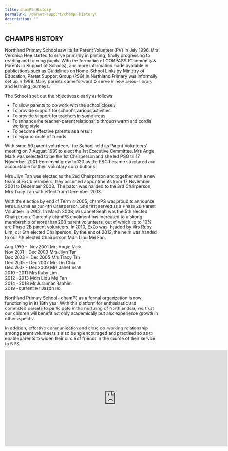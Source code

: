 ```yaml
---
title: chamPS History
permalink: /parent-support/champs-history/
description: ""
---
```

## CHAMPS HISTORY

Northland Primary School saw its 1st Parent Volunteer (PV) in July 1996. Mrs Veronica Hee started to serve primarily in printing, finally progressing to reading and tutoring pupils. With the formation of COMPASS (Community & Parents in Support of Schools), and more information made available in publications such as Guidelines on Home-School Links by Ministry of Education, Parent Support Group (PSG) in Northland Primary was informally set up in 1998. Many parents came forward to serve in new areas- library and learning journeys.

The School spelt out the objectives clearly as follows:
*   To allow parents to co-work with the school closely
*   To provide support for school's various activities
*   To provide support for teachers in some areas
*   To enhance the teacher-parent relationship through warm and cordial working style
*   To become effective parents as a result
*   To expand circle of friends

With some 50 parent volunteers, the School held its Parent Volunteers' meeting on 7 August 1999 to elect the 1st Executive Committee. Mrs Angie Mark was selected to be the 1st Chairperson and she led PSG till 17 November 2001. Enrolment grew to 120 as the PSG became structured and accountable for their voluntary contributions.

Mrs Jilyn Tan was elected as the 2nd Chairperson and together with a new team of ExCo members, they assumed appointments from 17 November 2001 to December 2003.  The baton was handed to the 3rd Chairperson, Mrs Tracy Tan with effect from December 2003.

With the election by end of Term 4-2005, chamPS was proud to announce Mrs Lin Chia as our 4th Chairperson. She first served as a Phase 2B Parent Volunteer in 2002. In March 2008, Mrs Janet Seah was the 5th elected Chairperson. Currently chamPS enrolment has increased to a strong membership of more than 200 parent volunteers, out of which up to 10% are Phase 2B parent volunteers. In 2010, ExCo was  headed by Mrs Ruby Lim, our 6th elected Chairperson. By the end of 2012, the helm was handed to our 7th elected Chairperson Mdm Liou Mei Fan.

Aug 1999 -  Nov 2001 Mrs Angie Mark<br>
Nov 2001 - Dec 2003 Mrs Jilyn Tan<br>
Dec 2003 -  Dec 2005 Mrs Tracy Tan<br>
Dec 2005 - Dec 2007 Mrs Lin Chia <br>
Dec 2007 - Dec 2009 Mrs Janet Seah <br>
2010 - 2011 Mrs Ruby Lim <br>
2012 - 2013 Mdm Liou Mei Fan<br>
2014 - 2018 Mr Juraiman Rahhim  <br>
2019 - current Mr Jazon Ho

Northland Primary School - chamPS as a formal organization is now functioning in its 18th year. With this platform for enthusiastic and committed parents to participate in the nurturing of Northlanders, we trust our children will benefit not only academically but also experience growth in other aspects.

In addition, effective communication and close co-working relationship among parent volunteers is also being encouraged and practised so as to enable parents to widen their circle of friends in the course of their service to NPS.

<iframe width="729" height="314" src="https://www.youtube.com/embed/WYMrNeMBlcU" title="Northland Primary School PSG chamPS Introduction  2016" frameborder="0" allow="accelerometer; autoplay; clipboard-write; encrypted-media; gyroscope; picture-in-picture; web-share" allowfullscreen></iframe>